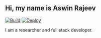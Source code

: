 ## Hi, my name is Aswin Rajeev

[![Build](https://github.com/aswinrajeev/aswinrajeev.github.io/actions/workflows/build.yml/badge.svg)](https://github.com/aswinrajeev/aswinrajeev.github.io/actions/workflows/build.yml)
[![Deploy](https://github.com/aswinrajeev/aswinrajeev.github.io/actions/workflows/build_and_deploy.yml/badge.svg)](https://github.com/aswinrajeev/aswinrajeev.github.io/actions/workflows/build_and_deploy.yml.yml)

I am a researcher and full stack developer. 
